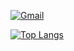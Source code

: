 [![Gmail](https://img.shields.io/badge/%20-Send%20Mail-black?color=14171A&labelColor=ef5350&logo=gmail&logoColor=ffffff)](mailto:faisalnazik.cs@gmail.com)

[![Top Langs](https://github-readme-stats.vercel.app/api/top-langs/?username=faisalnazik&layout=compact&repo&theme=tokyonight)](https://github.com/faisalnazik/github-readme-stats)
